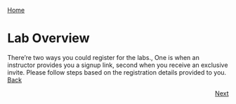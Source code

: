 [Home](./../README.md)
# Lab Overview
There’re two ways you could register for the labs., One is when an instructor provides you a signup link, second when you receive an exclusive invite. Please follow steps based on the registration details provided to you.
[Back](./..Exercise-1-Registration-for-the-Labs.md#register-using-signup-link)&nbsp;&nbsp;&nbsp;&nbsp;&nbsp;&nbsp;&nbsp;&nbsp;&nbsp;&nbsp;&nbsp;&nbsp;&nbsp;&nbsp;&nbsp;&nbsp;&nbsp;&nbsp;&nbsp;&nbsp;&nbsp;&nbsp;&nbsp;&nbsp;&nbsp;               <div align="right"> <a href ="./Prerequisites.md#prerequisites">Next</a> </div>
